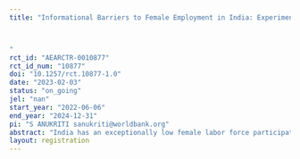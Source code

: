 ```yaml
---
title: "Informational Barriers to Female Employment in India: Experimental Evidence from Vocational Training Students

"
rct_id: "AEARCTR-0010877"
rct_id_num: "10877"
doi: "10.1257/rct.10877-1.0"
date: "2023-02-03"
status: "on_going"
jel: "nan"
start_year: "2022-06-06"
end_year: "2024-12-31"
pi: "S ANUKRITI sanukriti@worldbank.org"
abstract: "India has an exceptionally low female labor force participation rate despite substantial improvements in per capita GDP and female educational attainment, and fertility decline in recent decades. This issue is concerning as female labor force participation can empower women and lead to economic growth. One of the key barriers to women’s labor market engagement in India is the lack of information about the job search process, which is particularly critical during the school-to-work transition period. We conduct a randomized controlled trial with female vocational training graduates in India to examine whether access to a phone-based job information portal can overcome these barriers and improve the labor market engagement of young female jobseekers."
layout: registration
---
```


